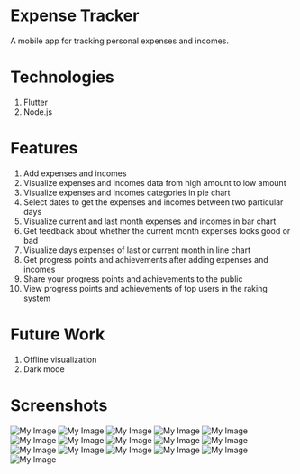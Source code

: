 # Expense Tracker
A mobile app for tracking personal expenses and incomes.

# Technologies
1. Flutter
2. Node.js

# Features
1. Add expenses and incomes
2. Visualize expenses and incomes data from high amount to low amount 
3. Visualize expenses and incomes categories in pie chart 
4. Select dates to get the expenses and incomes between two particular days
5. Visualize current and last month expenses and incomes in bar chart 
6. Get feedback about whether the current month expenses looks good or bad
7. Visualize days expenses of last or current month in line chart
8. Get progress points and achievements after adding expenses and incomes
9. Share your progress points and achievements to the public
10. View progress points and achievements of top users in the raking system

# Future Work
1. Offline visualization
2. Dark mode

# Screenshots
![My Image](image/help/BarChart.png)
![My Image](image/help/Category.png)
![My Image](image/help/Home%Page%Congratulation.png)
![My Image](image/help/Expense%Category.png)
![My Image](image/help/Income%Category.png)
![My Image](image/help/Screenshot_1659363903.png)
![My Image](image/help/Add%Expense.png)
![My Image](image/help/Search%Expense.png)
![My Image](image/help/Searched%Expense.png)
![My Image](image/help/Expense%Page%Congratulation.png)
![My Image](image/help/Incomes.png)
![My Image](image/help/Add%Income.png)
![My Image](image/help/Progress%Page.png)
![My Image](image/help/Achievement%Page.png)
![My Image](image/help/Achievement%Detail.png)
![My Image](image/help/Ranking%Page.png)

